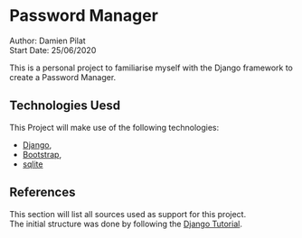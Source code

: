 # Password Manager

Author: Damien Pilat  
Start Date: 25/06/2020

This is a personal project to familiarise myself with the Django framework 
to create a Password Manager.

## Technologies Uesd
This Project will make use of the following technologies:
* [Django](https://www.djangoproject.com/),
* [Bootstrap](https://getbootstrap.com/),
* [sqlite](https://www.sqlite.org/)

## References
This section will list all sources used as support for this project.  
The initial structure was done by following the [Django Tutorial](https://docs.djangoproject.com/en/3.0/intro/tutorial01/).


